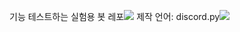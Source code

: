 기능 테스트하는 실험용 봇 레포<img src="https://img.shields.io/badge/Discord-#5865F2?style=flat&logo=Discord&logoColor=white"/>
제작 언어: discord.py<img src="https://img.shields.io/badge/Python-#3776AB?style=flat&logo=Python&logoColor=white"/>